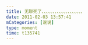 ```yaml
---
title: 无聊死了、、、、、、、、、、、、、、、、、、、
date: 2011-02-03 13:57:41
mCategories: [说说]
type: moment
time: t135741
---
```


